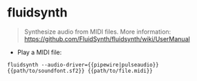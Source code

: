 # fluidsynth

> Synthesize audio from MIDI files.
> More information: <https://github.com/FluidSynth/fluidsynth/wiki/UserManual>

- Play a MIDI file:

`fluidsynth --audio-driver={{pipewire|pulseaudio}} {{path/to/soundfont.sf2}} {{path/to/file.midi}}`

